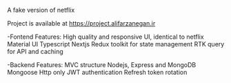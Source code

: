 A fake version of netflix

Project is available at https://project.alifarzanegan.ir

-Fontend Features:
High quality and responsive UI, identical to netflix
Material UI
Typescript
Nextjs
Redux toolkit for state management
RTK query for API and caching

-Backend Features:
MVC structure
Nodejs, Express and MongoDB
Mongoose
Http only JWT authentication
Refresh token rotation
